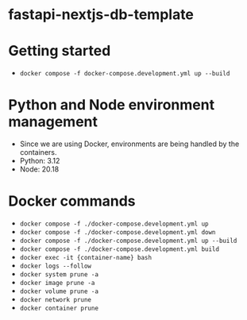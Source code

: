 # fastapi-nextjs-db-template

# Getting started

- `docker compose -f docker-compose.development.yml up --build`

# Python and Node environment management
- Since we are using Docker, environments are being handled by the containers.
- Python: 3.12
- Node: 20.18

# Docker commands

- `docker compose -f ./docker-compose.development.yml up`
- `docker compose -f ./docker-compose.development.yml down`
- `docker compose -f ./docker-compose.development.yml up --build`
- `docker compose -f ./docker-compose.development.yml build`
- `docker exec -it {container-name} bash`
- `docker logs --follow`
- `docker system prune -a`
- `docker image prune -a`
- `docker volume prune -a`
- `docker network prune`
- `docker container prune`